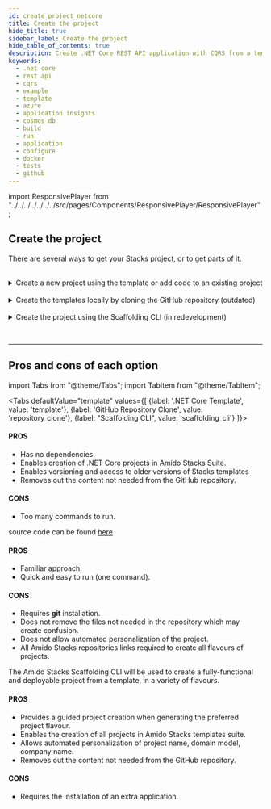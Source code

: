 ```yaml
---
id: create_project_netcore
title: Create the project
hide_title: true
sidebar_label: Create the project
hide_table_of_contents: true
description: Create .NET Core REST API application with CQRS from a template
keywords:
  - .net core
  - rest api
  - cqrs
  - example
  - template
  - azure
  - application insights
  - cosmos db
  - build
  - run
  - application
  - configure
  - docker
  - tests
  - github
---
```


import ResponsivePlayer from "../../../../../../../src/pages/Components/ResponsivePlayer/ResponsivePlayer";

## Create the project

There are several ways to get your Stacks project, or to get parts of it.

<br />


<details>
<summary>Create a new project using the template or add code to an existing project</summary>

<div>

### Install the package

:::note
.NET 3.1 templates have been deprecated. If you want to use the 3.1 templates the latest version is [3.0.130](https://www.nuget.org/packages/Amido.Stacks.CQRS.Templates/3.0.130)
:::

Access Amido.Stacks.CQRS.Template package page in Nuget [here](https://www.nuget.org/packages/Amido.Stacks.CQRS.Templates/). Copy and execute the command displayed in the page (if you want to get the latest version). For example:

```bash title="Run the command to install the package"
	dotnet new --install Amido.Stacks.CQRS.Templates
```

<ResponsivePlayer url="https://vimeo.com/640289104" />

Once installed you can either, create a new project (step 2) or add CQRS to an existing project (step 3). Choose one.

### Create a new project

Navigate to the folder where you wish to create a new project on.

```bash title="Run the command to create the project"
dotnet new stacks-cqrs-webapi -n Company.Project -do YourDomain
```

The above command will create a folder and a repository called `Company.Project`.

### Uninstalling a template

```bash title="To uninstall the template pack you have to execute the following command"
dotnet new --uninstall Amido.Stacks.Templates
```

### Setting the database option

To create a project with CosmosDb as the database you can use the following command

```bash title="Run the command to create the project with database"
dotnet new stacks-cqrs-webapi -n Company.Project -do YourDomain -do CosmosDb
```

<ResponsivePlayer url="https://vimeo.com/640289034" />

### Add CQRS to an existing project

Let's say you have a WebAPI solution and you want to add CQRS functionality to it.

In order for the template to generate correctly you'll need to execute it in the folder where your `.sln` file is located. Also for the purposes of this example we're assuming that in your solution the projects and namespaces have `Foo.Bar` as a prefix.

```shell
% cd src

% dotnet new stacks-add-cqrs -n Foo.Bar.CQRS -do Menu
The template "Amido Stacks Web Api CQRS - Add to existing solution" was created successfully.
```

If all is well, in the output you'll see that projects are being added as references to your `.sln` file. The list of projects that you'll get by installing this template are as follows (please note the prefix provided with the `-n` flag from above):

- Foo.Bar.CQRS.Infrastructure
- Foo.Bar.CQRS.API
- Foo.Bar.CQRS.API.Models
- Foo.Bar.CQRS.Application.CommandHandlers
- Foo.Bar.CQRS.Application.Integration
- Foo.Bar.CQRS.Application.QueryHandlers
- Foo.Bar.CQRS.Domain
- Foo.Bar.CQRS.Common
- Foo.Bar.CQRS.CQRS
- Foo.Bar.CQRS.Common.UnitTests
- Foo.Bar.CQRS.CQRS.UnitTests
- Foo.Bar.CQRS.Domain.UnitTests
- Foo.Bar.CQRS.Infrastructure.IntegrationTests

As you see you get a new `Foo.Bar.CQRS.API` folder which has controllers wired up with the CQRS command handlers. If you had provided `-n Foo.Bar` as your name in the command above you would get an error stating the following:

```shell
Creating this template will make changes to existing files:
  Overwrite   ./Foo.Bar.API.Models/Requests/CreateCategoryRequest.cs
  Overwrite   ./Foo.Bar.API.Models/Requests/CreateItemRequest.cs
  Overwrite   ./Foo.Bar.API.Models/Requests/CreateCarRequest.cs
  Overwrite   ./Foo.Bar.API.Models/Requests/UpdateCategoryRequest.cs
  Overwrite   ./Foo.Bar.API.Models/Requests/UpdateItemRequest.cs
  Overwrite   ./Foo.Bar.API.Models/Requests/UpdateCarRequest.cs
  Overwrite   ./Foo.Bar.API.Models/Responses/Category.cs
  Overwrite   ./Foo.Bar.API.Models/Responses/Item.cs
  Overwrite   ./Foo.Bar.API.Models/Responses/Car.cs
  Overwrite   ./Foo.Bar.API.Models/Responses/ResourceCreatedResponse.cs
  Overwrite   ./Foo.Bar.API.Models/Responses/SearchCarResponse.cs
  Overwrite   ./Foo.Bar.API.Models/Responses/SearchCarResponseItem.cs
  Overwrite   ./Foo.Bar.API.Models/Foo.Bar.API.Models.csproj
  Overwrite   ./Foo.Bar.API/appsettings.json
  Overwrite   ./Foo.Bar.API/Authentication/ConfigurationExtensions.cs
  Overwrite   ./Foo.Bar.API/Authentication/JwtBearerAuthenticationConfiguration.cs
  Overwrite   ./Foo.Bar.API/Authentication/JwtBearerAuthenticationConfigurationExtensions.cs
  Overwrite   ./Foo.Bar.API/Authentication/JwtBearerAuthenticationOperationFilter.cs
  Overwrite   ./Foo.Bar.API/Authentication/JwtBearerAuthenticationStartupExtensions.cs
  Overwrite   ./Foo.Bar.API/Authentication/OpenApiJwtBearerAuthenticationConfiguration.cs
  Overwrite   ./Foo.Bar.API/Authentication/OpenApiSecurityDefinitions.cs
  Overwrite   ./Foo.Bar.API/Authentication/StubJwtBearerAuthenticationHttpMessageHandler.cs
  Overwrite   ./Foo.Bar.API/Authentication/SwaggerGenOptionsExtensions.cs
  Overwrite   ./Foo.Bar.API/Authorization/ConfigurableAuthorizationPolicyProvider.cs
  Overwrite   ./Foo.Bar.API/Constants.cs
  Overwrite   ./Foo.Bar.API/Controllers/ApiControllerBase.cs
  Overwrite   ./Foo.Bar.API/Controllers/Category/AddCarCategoryController.cs
  Overwrite   ./Foo.Bar.API/Controllers/Category/DeleteCategoryController.cs
  Overwrite   ./Foo.Bar.API/Controllers/Category/UpdateCarCategoryController.cs
  Overwrite   ./Foo.Bar.API/Controllers/Item/AddCarItemController.cs
  Overwrite   ./Foo.Bar.API/Controllers/Item/DeleteCarItemController.cs
  Overwrite   ./Foo.Bar.API/Controllers/Item/UpdateCarItemController.cs
  Overwrite   ./Foo.Bar.API/Controllers/Car/CreateCarController.cs
  Overwrite   ./Foo.Bar.API/Controllers/Car/DeleteCarController.cs
  Overwrite   ./Foo.Bar.API/Controllers/Car/GetCarByIdController.cs
  Overwrite   ./Foo.Bar.API/Controllers/Car/GetCarByIdV2Controller.cs
  Overwrite   ./Foo.Bar.API/Controllers/Car/SearchCarController.cs
  Overwrite   ./Foo.Bar.API/Controllers/Car/UpdateCarController.cs
  Overwrite   ./Foo.Bar.API/Program.cs
  Overwrite   ./Foo.Bar.API/Startup.cs
  Overwrite   ./Foo.Bar.API/Foo.Bar.API.csproj

Rerun the command and pass --force to accept and create.
```

This will happen if the newly generated template project names collide with your existing structure. It's up to you to decide if you want to use the `--force` flag and overwrite all collisions with the projects from the template. By doing so you might lose your custom logic in some places and you'll have to transfer things manually to the new projects by examining the diffs in your source control.

If you don't want to do that you can generate the new projects with a different namespace (what was shown above) and then copy/remove the things you don't need.

<ResponsivePlayer url="https://vimeo.com/640287397" />

:::note Template parameter details

- **-n|--name**
    - Sets the project name
    - Omitting it will result in the project name being the same as the folder where the command has been ran from
- **-do|--domain**
    - Sets the name of the aggregate root object. It is also the name of the collection within CosmosDB instance.
- **-db|--database**
    - Configures which database provider to be used.
- **-o|--output**
    - Sets the path to where the project is added
    - Omitting the parameter will result in the creation of a new folder
:::

</div>
</details>

<br />

<details>
<summary>Create the templates locally by cloning the GitHub repository (outdated)</summary>
<div>

Clone the .NET project to your local machine from here: [stacks-dotnet-cqrs repository](https://github.com/amido/stacks-dotnet-cqrs)

```bash title="Run git clone repository command"
git clone git@github.com:amido/stacks-dotnet-cqrs.git
```

</div>
</details>

<br/>

<details>
<summary>Create the project using the Scaffolding CLI (in redevelopment)</summary>

<div>

The scaffolding CLI is being redeveloped to offer you more guided choices of Amido Stacks project flavour.
Based on the answers, the ready-to-build project template will be produced.

</div>
</details>

<br/><hr/>

## Pros and cons of each option

import Tabs from "@theme/Tabs";
import TabItem from "@theme/TabItem";

<Tabs
    defaultValue="template"
    values={[
        {label: '.NET Core Template', value: 'template'},
        {label: 'GitHub Repository Clone', value: 'repository_clone'},
        {label: "Scaffolding  CLI", value: 'scaffolding_cli'}
    ]}>
    <TabItem value="template">
        <h4>PROS</h4>
        <ul>
            <li>Has no dependencies.</li>
            <li>Enables creation of .NET Core projects in Amido Stacks Suite.</li>
            <li>Enables versioning and access to older versions of Stacks templates</li>
            <li>Removes out the content not needed from the GitHub repository.</li>
        </ul>
        <h4>CONS</h4>
        <ul>
            <li>Too many commands to run.</li>
        </ul>
    </TabItem>
    <TabItem value="repository_clone">
    <p>source code can be found [here](https://github.com/amido/stacks-dotnet-cqrs)</p>
        <h4>PROS</h4>
        <ul>
            <li>Familiar approach.</li>
            <li>Quick and easy to run (one command).</li>
        </ul>
        <h4>CONS</h4>
        <ul>
            <li>Requires <strong>git</strong> installation.</li>
            <li>Does not remove the files not needed in the repository which may create confusion.</li>
            <li>Does not allow automated personalization of the project.</li>
            <li>All Amido Stacks repositories links required to create all flavours of projects.</li>
        </ul>
    </TabItem>
    <TabItem value="scaffolding_cli">
        <p>The Amido Stacks Scaffolding CLI will be used to create a fully-functional and deployable project from a template, in a variety of flavours.</p>
        <h4>PROS</h4>
        <ul>
            <li>Provides a guided project creation when generating the preferred project flavour.</li>
            <li>Enables the creation of all projects in Amido Stacks templates suite.</li>
            <li>Allows automated personalization of project name, domain model, company name.</li>
            <li>Removes out the content not needed from the GitHub repository.</li>
        </ul>
        <h4>CONS</h4>
        <ul>
            <li>Requires the installation of an extra application.</li>
        </ul>
    </TabItem>
</Tabs>

<br />
